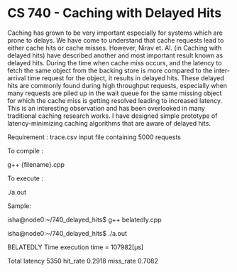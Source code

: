 # CS 740 - Caching with Delayed Hits

Caching has grown to be very important especially for systems which are prone to delays. We have come to understand that cache requests lead to either cache hits or cache misses. However, Nirav et. Al. (in Caching with delayed hits) have described another and most important result known as delayed hits. During the time when cache miss occurs, and the latency to fetch the same object from the backing store is more compared to the inter-arrival time request for the object, it results in delayed hits. These delayed hits are commonly found during high throughput requests, especially when many requests are piled up in the wait queue for the same missing object for which the cache miss is getting resolved leading to increased latency. This is an interesting observation and has been overlooked in many traditional caching research works. I have designed simple prototype of latency-minimizing caching algorithms that are aware of delayed hits.

Requirement : trace.csv input file containing 5000 requests 

To compile :

g++ {filename}.cpp

To execute :

./a.out 

Sample:

isha@node0:~/740_delayed_hits$ g++ belatedly.cpp
  
isha@node0:~/740_delayed_hits$ ./a.out


BELATEDLY Time execution time = 107982[µs]

Total latency 5350 hit_rate 0.2918 miss_rate 0.7082
